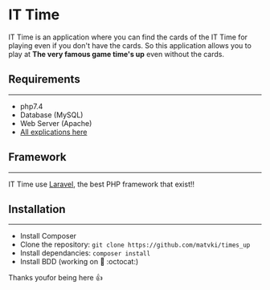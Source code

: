 # IT Time

IT Time is an application where you can find the cards of the IT Time for playing even if you don't have the cards. So this application allows you to play at **The very famous game time's up** even without the cards. 

## Requirements
---
* php7.4
* Database (MySQL)
* Web Server (Apache)
* <a href="https://github.com/matvki/times_up/wiki">All explications here</a>

## Framework
---
IT Time use <a href="https://laravel.com/">Laravel</a>, the best PHP framework that exist!!

## Installation 
---
- Install Composer
- Clone the repository:  `git clone https://github.com/matvki/times_up`
- Install dependancies: `composer install`
- Install BDD (working on :construction: :octocat:)

Thanks youfor being here :+1: